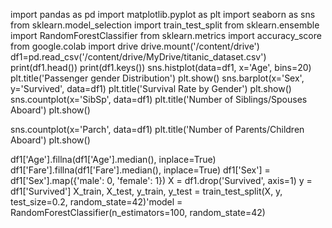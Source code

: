 import pandas as pd
import matplotlib.pyplot as plt
import seaborn as sns
from sklearn.model_selection import train_test_split
from sklearn.ensemble import RandomForestClassifier
from sklearn.metrics import accuracy_score
from google.colab import drive
drive.mount('/content/drive')
df1=pd.read_csv('/content/drive/MyDrive/titanic_dataset.csv')
print(df1.head())
print(df1.keys())
sns.histplot(data=df1, x='Age', bins=20)
plt.title('Passenger gender Distribution')
plt.show()
sns.barplot(x='Sex', y='Survived', data=df1)
plt.title('Survival Rate by Gender')
plt.show()
sns.countplot(x='SibSp', data=df1)
plt.title('Number of Siblings/Spouses Aboard')
plt.show()

sns.countplot(x='Parch', data=df1)
plt.title('Number of Parents/Children Aboard')
plt.show()

df1['Age'].fillna(df1['Age'].median(), inplace=True)
df1['Fare'].fillna(df1['Fare'].median(), inplace=True)
df1['Sex'] = df1['Sex'].map({'male': 0, 'female': 1})
X = df1.drop('Survived', axis=1)
y = df1['Survived']
X_train, X_test, y_train, y_test = train_test_split(X, y, test_size=0.2, random_state=42)'model = RandomForestClassifier(n_estimators=100, random_state=42)
